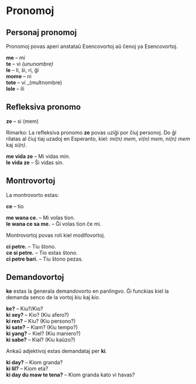 # Pronomoj

## Personaj pronomoj

Pronomoj povas aperi anstataŭ Esencovortoj aŭ ĉenoj ya Esencovortoj.

**me**
– mi  
**te**
– vi _(ununombre)_  
**le**
– li, ŝi, ri, ĝi  
**mome**
– ni  
**tote**
– vi _(multnombre)  
**lole**
– ili

## Refleksiva pronomo

**ze**
– si (mem)

Rimarko: La refleksiva pronomo **ze** povas uziĝi por ĉiuj personoj.
Do ĝi rilatas al ĉiuj tiaj uzadoj en Esperanto, kiel: _mi(n) mem_, _vi(n) mem_, _ni(n) mem_ kaj _si(n)_.

**me vida ze**
– Mi vidas min.  
**le vida ze**
– Ŝi vidas sin.  


## Montrovortoj

La montrovorto estas:

**ce**
– tio

**me wana ce.**
– Mi volas tion.  
**le wana ce sa me.**
– Ĝi volas tion ĉe mi.  


Montrovortoj povas roli kiel modifovortoj.

**ci petre.**
– Tiu ŝtono.  
**ce si petre.**
– Tio estas ŝtono.  
**ci petre bari.**
– Tiu ŝtono pezas.  


## Demandovortoj

**ke** estas la ĝenerala demandovorto en panlingvo.
Ĝi funckias kiel la demanda senco de la vortoj _kiu_ kaj _kio_.

**ke?**
– Kiu?/Kio?  
**ki xey?**
– Kio? (Kiu afero?)  
**ki ren?**
– Kiu? (Kiu persono?)  
**ki sate?**
– Kiam? (Kiu tempo?)  
**ki yang?**
– Kiel? (Kiu maniero?)  
**ki sabe?**
– Kial? (Kiu kaŭzo?)

Ankaŭ adjektivoj estas demandataj per **ki**.

**ki day?**
– Kiom granda?  
**ki lil?**
– Kiom eta?  
**ki day du maw te tena?**
– Kiom granda kato vi havas?

